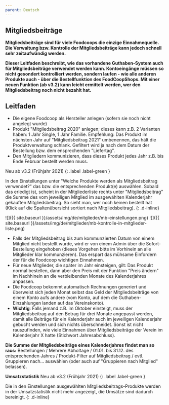 ```yaml
---
parent: Deutsch
---
```

## Mitgliedsbeiträge


**Mitgliedsbeiträge sind für viele Foodcoops die einzige Einnahmequelle. Die Verwaltung bzw. Kontrolle der Mitgliedsbeiträge kann jedoch schnell sehr zeitaufwändig werden.**

**Dieser Leitfaden beschreibt, wie das vorhandene Guthaben-System auch für Mitgliedsbeiträge verwendet werden kann. Kontoeingänge müssen so nicht gesondert kontrolliert werden, sondern laufen - wie alle anderen Produkte auch - über die Bestellfunktion des FoodCoopShops. Mit einer neuen Funktion (ab v3.2) kann leicht ermittelt werden, wer den Mitgliedsbeitrag noch nicht bezahlt hat.**

## Leitfaden

* Die eigene Foodcoop als Hersteller anlegen (sofern sie noch nicht angelegt wurde)
* Produkt "Mitgliedsbeitrag 2020" anlegen; dieses kann z.B. 2 Varianten haben: 1 Jahr Single, 1 Jahr Familie. Empfehlung: Das Produkt im nächsten Jahr auf "Mitgliedsbeitrag 2021" umbenennen, das hält die Produktverwaltung schlank. Gefiltert wird ja nach dem Datum der Bestellung bzw. dem ensprechenden "Liefertag".
* Den Mitgliedern kommunizieren, dass dieses Produkt jedes Jahr z.B. bis Ende Februar bestellt werden muss.

Neu ab v3.2 (Frühjahr 2021)
{: .label .label-green }

In den Einstellungen unter "Welche Produkte werden als Mitgliedsbeitrag verwendet?" das bzw. die entsprechenden Produkt(e) auswählen. Sobald das erledigt ist, scheint in der Mitgliederliste rechts unter "Mitgliedsbeitrag" die Summe des vom jeweiligen Mitglied im ausgewählten Kalenderjahr gekauften Mitgliedsbeitrag. So sieht man, wer noch keinen bestellt hat (Klick auf die Spaltenübersicht sortiert nach Mitgliedsbeitrag).
{: .d-inline}

![]({{ site.baseurl }}/assets/img/de/mitglieder/mb-einstellungen.png)
![]({{ site.baseurl }}/assets/img/de/mitglieder/mb-kontrolle-in-mitglieder-liste.png)


* Falls der Mitgliedsbeitrag bis zum kommunzierten Datum von einem Mitglied nicht bestellt wurde, wird er von einem Admin über die Sofort-Bestellung eingehoben (dieses Vorgehen bitte im Vorhinein an alle Mitglieder klar kommunzieren). Das erspart das mühsame Einfordern der für die Foodcoop wichtigen Einnahmen.
* Für neue Mitglieder, die später im Jahr einsteigen, gilt: Das Produkt normal bestellen, dann aber den Preis mit der Funktion "Preis ändern" im Nachhinein an die verbleibenden Monate des Kalenderjahres anpassen.
* Die Foodcoop bekommt automatisch Rechnungen generiert und überweist sich jeden Monat selbst das Geld der Mitgliedsbeiträge von einem Konto aufs andere (vom Konto, auf dem die Guthaben-Einzahlungen landen auf das Vereinskonto).
* **Wichtig**: Falls jemand z.B. im Oktober einsteigt, muss der Mitgliedsbeitrag auf den Betrag für drei Monate angepasst werden, damit alle Beiträge für ein Kalenderjahr auch im jeweiligen Kalenderjahr gebucht werden und sich nichts überschneidet. Sonst ist nicht rauszufinden, wie viele Einnahmen über Mitgliedsbeiträge der Verein im Kalenderjahr X hatte (Stichwort Jahresabchluss).


**Die Summe der Mitgliedsbeiträge eines Kalenderjahres findet man so raus:**
Bestellungen / Mehrere Abholtage / 01.01. bis 31.12. des entsprechenden Jahres / Produkt-Filter auf Mitgliedsbeitrag / evtl. Gruppieren nach... auswählen (oder auch auf "Gruppieren nach Mitglied" belassen).

**Umsatzstatistik**
Neu ab v3.2 (Frühjahr 2021)
{: .label .label-green }

Die in den Einstellungen ausgewählten Mitgliedsbeitrags-Produkte werden in der Umsatzstatistik nicht mehr angezeigt, die Umsätze sind dadurch bereinigt.
{: .d-inline}
